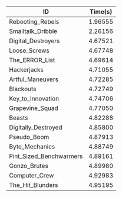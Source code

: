 |ID|Time(s)|
|-|-|
|Rebooting_Rebels|1.96555|
|Smalltalk_Dribble|2.26156|
|Digital_Destroyers|4.67521|
|Loose_Screws|4.67748|
|The_ERROR_List|4.69614|
|Hackerjacks|4.71055|
|Artful_Maneuvers|4.72285|
|Blackouts|4.72749|
|Key_to_Innovation|4.74706|
|Grapevine_Squad|4.77050|
|Beasts|4.82288|
|Digitally_Destroyed|4.85800|
|Pseudo_Boom|4.87913|
|Byte_Mechanics|4.88749|
|Pint_Sized_Benchwarmers|4.89161|
|Gonzo_Brutes|4.89980|
|Computer_Crew|4.92983|
|The_Hit_Blunders|4.95195|
